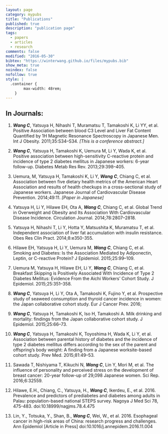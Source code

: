 ```yaml
---
layout: page
category: mypubs
title: "Publications"
published: true
description: "publication page"
tags:
  - papers
  - articles
  - research
comments: false
modified: "2016-05-30"
bibtex: "https://winterwang.github.io/files/mypubs.bib"
show_meta: true
noindex: false
nofollow: true
style: |
  .container {
        max-width: 48rem;
    } 
---
```



## In Journals: 

1. ***Wang C***, Yatsuya H, Nihashi T, Muramatsu T, Tamakoshi K, Li YY, et al. Positive Association between blood C3 Level and Liver Fat Content Quantified by 1H Magnetic Resonance Spectroscopy in Japanese Men. Int J Obesity. 2011;35:S34–S34. _[This is a conference abstract.]_

2. ***Wang C***, Yatsuya H, Tamakoshi K, Uemura M, Li Y, Wada K, et al. Positive association between high-sensitivity C-reactive protein and incidence of type 2 diabetes mellitus in Japanese workers: 6-year follow-up. Diabetes Metab Res Rev. 2013;29:398–405. 

3. Uemura, M, Yatsuya H, Tamakoshi K, Li Y, ***Wang C***, Chiang C, et al. Association between five dietary health metrics of the American Heart Association and results of health checkups in a cross-sectional study of Japanese workers. Japanese Journal of Cardiovascular Disease Prevention. 2014;49:11. _[Paper in Japanese]_

4. Yatsuya H, Li Y, Hilawe EH, Ota A, ***Wang C***, Chiang C, et al. Global Trend in Overweight and Obesity and Its Association With Cardiovascular Disease Incidence. Circulation Journal. 2014;78:2807–2818.

5. Yatsuya H, Nihashi T, Li Y, Hotta Y, Matsushita K, Muramatsu T, et al. Independent association of liver fat accumulation with insulin resistance. Obes Res Clin Pract. 2014;8:e350-355. 

6. Hilawe EH, Yatsuya H, Li Y, Uemura M, ***Wang C***, Chiang C, et al. Smoking and Diabetes: Is the Association Mediated by Adiponectin, Leptin, or C-reactive Protein? J Epidemiol. 2015;25:99–109. 

7. Uemura M, Yatsuya H, Hilawe EH, Li Y, ***Wang C***, Chiang C, et al. Breakfast Skipping is Positively Associated With Incidence of Type 2 Diabetes Mellitus: Evidence From the Aichi Workers’ Cohort Study. J Epidemiol. 2015;25:351–358. 

8. ***Wang C***, Yatsuya H, Li Y, Ota A, Tamakoshi K, Fujino Y, et al. Prospective study of seaweed consumption and thyroid cancer incidence in women: the Japan collaborative cohort study. Eur J Cancer Prev. 2016; 

9. ***Wang C***, Yatsuya H, Tamakoshi K, Iso H, Tamakoshi A. Milk drinking and mortality: findings from the Japan collaborative cohort study. J Epidemiol. 2015;25:66–73. 

10. ***Wang C***, Yatsuya H, Tamakoshi K, Toyoshima H, Wada K, Li Y, et al. Association between parental history of diabetes and the incidence of type 2 diabetes mellitus differs according to the sex of the parent and offspring’s body weight: A finding from a Japanese worksite-based cohort study. Prev Med. 2015;81:49–53. 

11. Sawada T, Nishiyama T, Kikuchi N, ***Wang C***, Lin Y, Mori M, et al. The influence of personality and perceived stress on the development of breast cancer: 20-year follow-up of 29,098 Japanese women. Sci Rep. 2016;6:32559. 

12. Hilawe, E.H., Chiang, C., Yatsuya, H., ***Wang C***, Ikerdeu, E., et al. 2016. Prevalence and predictors of prediabetes and diabetes among adults in Palau: population-based national STEPS survey. Nagoya J Med Sci 78, 475-483. doi:10.18999/nagjms.78.4.475

13. Lin, Y., Totsuka, Y., Shan, B., ***Wang C***, Wei, W., et al. 2016. Esophageal cancer in high-risk areas of China: research progress and challenges. Ann Epidemiol [Article in Press] doi:10.1016/j.annepidem.2016.11.004

